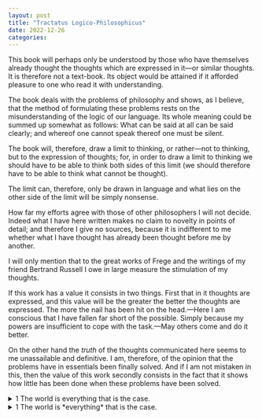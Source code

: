 ```yaml
---
layout: post
title: "Tractatus Logico-Philosophicus"
date: 2022-12-26
categories:
---
```


This book will perhaps only be understood by those who have themselves already thought the thoughts which are expressed in it—or similar thoughts. It is therefore not a text-book. Its object would be attained if it afforded pleasure to one who read it with understanding.

The book deals with the problems of philosophy and shows, as I believe, that the method of formulating these problems rests on the misunderstanding of the logic of our language. Its whole meaning could be summed up somewhat as follows: What can be said at all can be said clearly; and whereof one cannot speak thereof one must be silent.

The book will, therefore, draw a limit to thinking, or rather—not to thinking, but to the expression of thoughts; for, in order to draw a limit to thinking we should have to be able to think both sides of this limit (we should therefore have to be able to think what cannot be thought).

The limit can, therefore, only be drawn in language and what lies on the other side of the limit will be simply nonsense.

How far my efforts agree with those of other philosophers I will not decide. Indeed what I have here written makes no claim to novelty in points of detail; and therefore I give no sources, because it is indifferent to me whether what I have thought has already been thought before me by another.

I will only mention that to the great works of Frege and the writings of my friend Bertrand Russell I owe in large measure the stimulation of my thoughts.

If this work has a value it consists in two things. First that in it thoughts are expressed, and this value will be the greater the better the thoughts are expressed. The more the nail has been hit on the head.—Here I am conscious that I have fallen far short of the possible. Simply because my powers are insufficient to cope with the task.—May others come and do it better.

On the other hand the *truth* of the thoughts communicated here seems to me unassailable and definitive. I am, therefore, of the opinion that the problems have in essentials been finally solved. And if I am not mistaken in this, then the value of this work secondly consists in the fact that it shows how little has been done when these problems have been solved.




<details>

<summary> 1 The world is everything that is the case. </summary><blockquote>

<details>

<summary> 1.1 The world is the totality of facts, not of things. </summary><blockquote>
 
1.11 The world is determined by the facts, and by these being *all* the facts.
 
1.12 For the totality of facts determines both what is the case, and also all that is not the case.
 
1.13 The facts in logical space are the world.
 
</blockquote>

</details>

<details>

<summary> 1.2 The world divides into facts. </summary><blockquote>

1.21 Any one can either be the case or not be the case, and everything else remain the same.

</blockquote>

</details>

</blockquote>

</details>







<details><summary markdown='span'> 1 The world is *everything* that is the case. </summary><blockquote>

<details><summary markdown='span'> 1.1 The world is the *totality* of facts, not of things. </summary><blockquote>

<text markdown='span'> 1.11 The world is determined by the facts, and by these being *all* the facts. </text>
 
<text markdown='span'> 1.12 For the totality of *facts* determines both what is the case, and also all that is not the case. </text>
 
<text markdown='span'> 1.13 The facts in logical *space* are the world. </text>

</blockquote>

</details>

<details><summary markdown='span'> 1.2 The world *divides* into facts. </summary><blockquote>

<text markdown='span'>

1.21 Any one can either be the case or not be the case, and *everything* else remain the same.

</text>

<details><summary markdown='span'> 1.22 He never *said* this. </summary><blockquote>

<text markdown='span'> 1.221 Or *this*. </text>
 
<text markdown='span'> 1.222 Or *this*. </text>

<details><summary markdown='span'> 1.223 Or *this*. </summary><blockquote>

<text markdown='span'> 1.2231 *Or* this! </text>

</blockquote>

</details>

</blockquote>

</details>

</blockquote>

</details>

</blockquote>

</details>